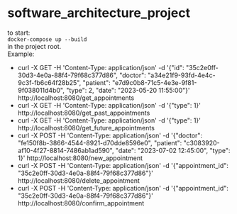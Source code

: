 # software_architecture_project
to start:  
`docker-compose up --build`  
in the project root.  
Example:  
 - curl -X GET -H 'Content-Type: application/json' -d '{"id": "35c2e0ff-30d3-4e0a-88f4-79f68c377d86", "doctor": "a34e21f9-93fd-4e4c-9c3f-fb6c64f28b25", "patient": "e7d9c0b8-71c5-4e3e-9f81-9f038011d4b0", "type": 2, "date": "2023-05-20 11:55:00"}' http://localhost:8080/get_appointments
 - curl -X GET -H 'Content-Type: application/json' -d '{"type": 1}' http://localhost:8080/get_past_appointments
 - curl -X GET -H 'Content-Type: application/json' -d '{"type": 1}' http://localhost:8080/get_future_appointments
 - curl -X POST -H 'Content-Type: application/json' -d '{"doctor": "fe150f8b-3866-4544-8921-d70dde8596e0", "patient": "c3083920-af10-4f27-8814-7486ab1ad590", "date": "2023-07-02 12:45:00", "type": 1}' http://localhost:8080/new_appointment
 - curl -X POST -H 'Content-Type: application/json' -d '{"appointment_id": "35c2e0ff-30d3-4e0a-88f4-79f68c377d86"}' http://localhost:8080/delete_appointment
 - curl -X POST -H 'Content-Type: application/json' -d '{"appointment_id": "35c2e0ff-30d3-4e0a-88f4-79f68c377d86"}' http://localhost:8080/confirm_appointment